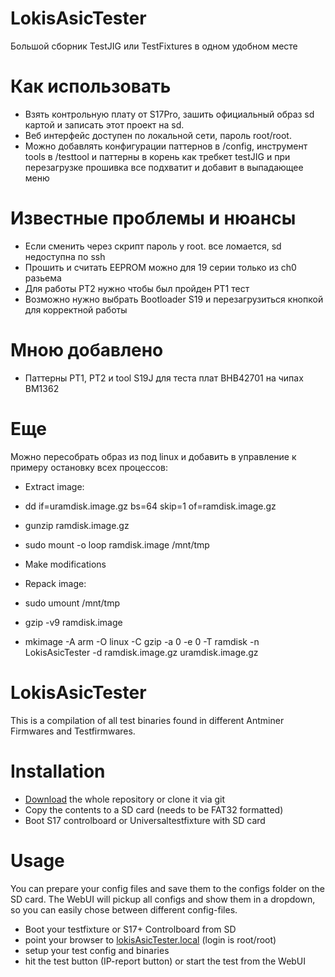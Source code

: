 # LokisAsicTester 

Большой сборник TestJIG или TestFixtures в одном удобном месте

# Как использовать
- Взять контрольную плату от S17Pro, зашить официальный образ sd картой и записать этот проект на sd.
- Веб интерфейс доступен по локальной сети, пароль root/root.
- Можно добавлять конфигурации паттернов в /config, инструмент tools в /testtool и паттерны в корень как требкет testJIG и при перезагрузке прошивка все подхватит и добавит в выпадающее меню

# Известные проблемы и нюансы
- Если сменить через скрипт пароль у root. все ломается, sd недоступна по ssh
- Прошить и считать EEPROM можно для 19 серии только из ch0 разьема
- Для работы PT2 нужно чтобы был пройден PT1 тест
- Возможно нужно выбрать Bootloader S19 и перезагрузиться кнопкой для корректной работы

# Мною добавлено
- Паттерны PT1, PT2 и tool S19J для теста плат BHB42701 на чипах BM1362

# Еще
Можно пересобрать образ из под linux и добавить в управление к примеру остановку всех процессов:
- Extract image:
- dd if=uramdisk.image.gz bs=64 skip=1 of=ramdisk.image.gz
- gunzip ramdisk.image.gz 
- sudo mount -o loop ramdisk.image /mnt/tmp

- Make modifications

- Repack image:
- sudo umount /mnt/tmp
- gzip -v9 ramdisk.image
- mkimage -A arm -O linux -C gzip -a 0 -e 0 -T ramdisk -n LokisAsicTester -d ramdisk.image.gz uramdisk.image.gz

# LokisAsicTester
This is a compilation of all test binaries found in different Antminer Firmwares and Testfirmwares.

# Installation
- [Download](https://github.com/LOKisGithub/LokisAsicTester/archive/refs/heads/main.zip) the whole repository or clone it via git
- Copy the contents to a SD card (needs to be FAT32 formatted)
- Boot S17 controlboard or Universaltestfixture with SD card

# Usage
You can prepare your config files and save them to the configs folder on the SD card. The WebUI will pickup all configs and show them in a dropdown, so you can easily chose between different config-files.

- Boot your testfixture or S17+ Controlboard from SD
- point your browser to [lokisAsicTester.local](http://lokisAsicTester.local) (login is root/root)
- setup your test config and binaries
- hit the test button (IP-report button) or start the test from the WebUI


